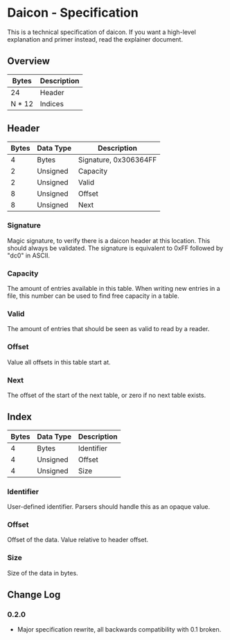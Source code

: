 # Daicon - Specification

This is a technical specification of daicon.
If you want a high-level explanation and primer instead, read the explainer document.

## Overview

| Bytes | Description |
| --- | --- |
| 24 | Header |
| N * 12 | Indices |

## Header

| Bytes | Data Type | Description |
| --- | --- | --- |
| 4 | Bytes | Signature, 0x306364FF |
| 2 | Unsigned | Capacity |
| 2 | Unsigned | Valid |
| 8 | Unsigned | Offset |
| 8 | Unsigned | Next |

### Signature

Magic signature, to verify there is a daicon header at this location.
This should always be validated.
The signature is equivalent to 0xFF followed by "dc0" in ASCII.

### Capacity

The amount of entries available in this table.
When writing new entries in a file, this number can be used to find free capacity in a table.

### Valid

The amount of entries that should be seen as valid to read by a reader.

### Offset

Value all offsets in this table start at.

### Next

The offset of the start of the next table, or zero if no next table exists.

## Index

| Bytes | Data Type | Description |
| --- | --- | --- |
| 4 | Bytes | Identifier |
| 4 | Unsigned | Offset |
| 4 | Unsigned | Size |

### Identifier

User-defined identifier.
Parsers should handle this as an opaque value.

### Offset

Offset of the data.
Value relative to header offset.

### Size

Size of the data in bytes.

## Change Log

### 0.2.0

- Major specification rewrite, all backwards compatibility with 0.1 broken.
